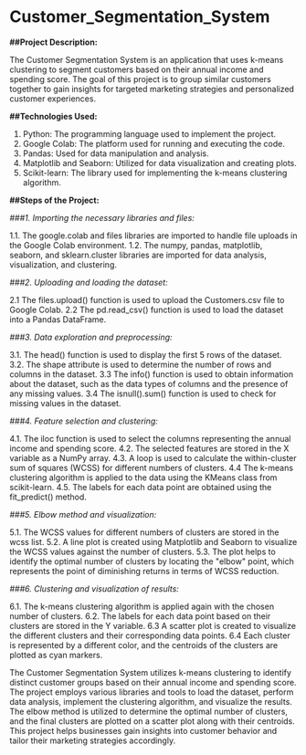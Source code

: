# Customer_Segmentation_System

**##Project Description:**

The Customer Segmentation System is an application that uses k-means clustering to segment customers based on their annual income and spending score. The goal of this project is to group similar customers together to gain insights for targeted marketing strategies and personalized customer experiences.

**##Technologies Used:**

1. Python: The programming language used to implement the project.
2. Google Colab: The platform used for running and executing the code.
3. Pandas: Used for data manipulation and analysis.
4. Matplotlib and Seaborn: Utilized for data visualization and creating plots.
5. Scikit-learn: The library used for implementing the k-means clustering algorithm.

**##Steps of the Project:**

_###1. Importing the necessary libraries and files:_

1.1. The google.colab and files libraries are imported to handle file uploads in the Google Colab environment.
1.2. The numpy, pandas, matplotlib, seaborn, and sklearn.cluster libraries are imported for data analysis, visualization, and clustering.

_###2. Uploading and loading the dataset:_

2.1 The files.upload() function is used to upload the Customers.csv file to Google Colab.
2.2 The pd.read_csv() function is used to load the dataset into a Pandas DataFrame.

_###3. Data exploration and preprocessing:_

3.1. The head() function is used to display the first 5 rows of the dataset.
3.2. The shape attribute is used to determine the number of rows and columns in the dataset.
3.3 The info() function is used to obtain information about the dataset, such as the data types of columns and the presence of any missing values.
3.4 The isnull().sum() function is used to check for missing values in the dataset.

_###4. Feature selection and clustering:_

4.1. The iloc function is used to select the columns representing the annual income and spending score.
4.2. The selected features are stored in the X variable as a NumPy array.
4.3. A loop is used to calculate the within-cluster sum of squares (WCSS) for different numbers of clusters.
4.4 The k-means clustering algorithm is applied to the data using the KMeans class from scikit-learn.
4.5. The labels for each data point are obtained using the fit_predict() method.

_###5. Elbow method and visualization:_

5.1. The WCSS values for different numbers of clusters are stored in the wcss list.
5.2. A line plot is created using Matplotlib and Seaborn to visualize the WCSS values against the number of clusters.
5.3. The plot helps to identify the optimal number of clusters by locating the "elbow" point, which represents the point of diminishing returns in terms of WCSS reduction.

_###6. Clustering and visualization of results:_

6.1. The k-means clustering algorithm is applied again with the chosen number of clusters.
6.2. The labels for each data point based on their clusters are stored in the Y variable.
6.3 A scatter plot is created to visualize the different clusters and their corresponding data points.
6.4 Each cluster is represented by a different color, and the centroids of the clusters are plotted as cyan markers.

The Customer Segmentation System utilizes k-means clustering to identify distinct customer groups based on their annual income and spending score. The project employs various libraries and tools to load the dataset, perform data analysis, implement the clustering algorithm, and visualize the results. The elbow method is utilized to determine the optimal number of clusters, and the final clusters are plotted on a scatter plot along with their centroids. This project helps businesses gain insights into customer behavior and tailor their marketing strategies accordingly.
